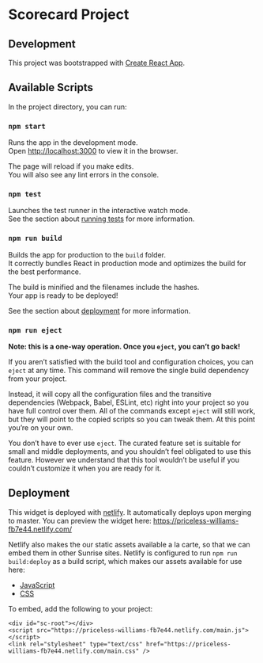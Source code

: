 # Scorecard Project

## Development

This project was bootstrapped with [Create React App](https://github.com/facebook/create-react-app).

## Available Scripts

In the project directory, you can run:

### `npm start`

Runs the app in the development mode.<br />
Open [http://localhost:3000](http://localhost:3000) to view it in the browser.

The page will reload if you make edits.<br />
You will also see any lint errors in the console.

### `npm test`

Launches the test runner in the interactive watch mode.<br />
See the section about [running tests](https://facebook.github.io/create-react-app/docs/running-tests) for more information.

### `npm run build`

Builds the app for production to the `build` folder.<br />
It correctly bundles React in production mode and optimizes the build for the best performance.

The build is minified and the filenames include the hashes.<br />
Your app is ready to be deployed!

See the section about [deployment](https://facebook.github.io/create-react-app/docs/deployment) for more information.

### `npm run eject`

**Note: this is a one-way operation. Once you `eject`, you can’t go back!**

If you aren’t satisfied with the build tool and configuration choices, you can `eject` at any time. This command will remove the single build dependency from your project.

Instead, it will copy all the configuration files and the transitive dependencies (Webpack, Babel, ESLint, etc) right into your project so you have full control over them. All of the commands except `eject` will still work, but they will point to the copied scripts so you can tweak them. At this point you’re on your own.

You don’t have to ever use `eject`. The curated feature set is suitable for small and middle deployments, and you shouldn’t feel obligated to use this feature. However we understand that this tool wouldn’t be useful if you couldn’t customize it when you are ready for it.

## Deployment

This widget is deployed with [netlify](https://www.netlify.com/). It automatically deploys upon merging to master. You can preview the widget here: https://priceless-williams-fb7e44.netlify.com/

Netlify also makes the our static assets available a la carte, so that we can embed them in other Sunrise sites. Netlify is configured to run `npm run build:deploy` as a build script, which makes our assets available for use here:
- [JavaScript](https://priceless-williams-fb7e44.netlify.com/main.js)
- [CSS](https://priceless-williams-fb7e44.netlify.com/main.css)

To embed, add the following to your project:
```
<div id="sc-root"></div>
<script src="https://priceless-williams-fb7e44.netlify.com/main.js"></script>
<link rel="stylesheet" type="text/css" href="https://priceless-williams-fb7e44.netlify.com/main.css" />
```
